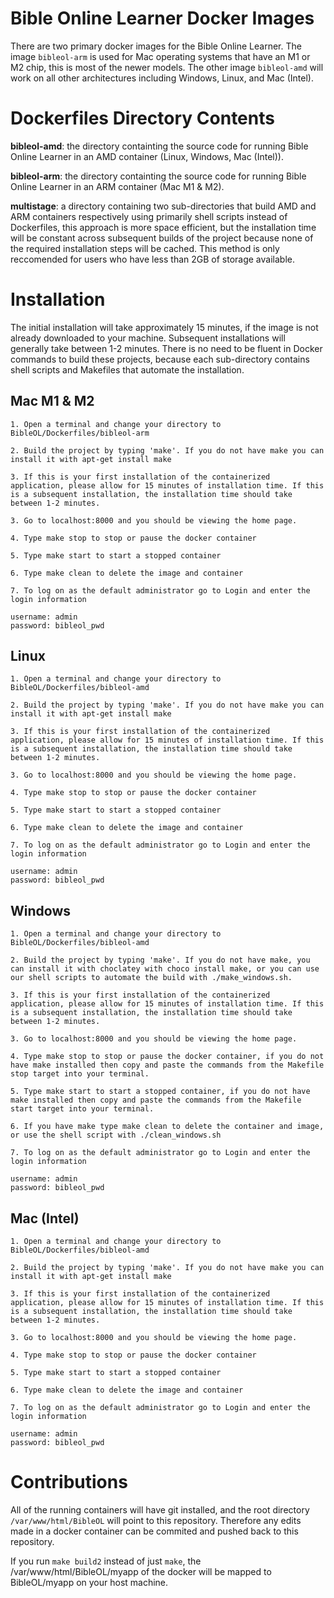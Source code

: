 # Bible Online Learner Docker Images
There are two primary docker images for the Bible Online Learner. The image ```bibleol-arm``` is used for Mac operating systems that have an M1 or M2 chip, this is most of the newer models. The other image ```bibleol-amd``` will work on all other architectures including Windows, Linux, and Mac (Intel).

# Dockerfiles Directory Contents

**bibleol-amd**: the directory containting the source code for running Bible Online Learner in an AMD container (Linux, Windows, Mac (Intel)).

**bibleol-arm**: the directory containting the source code for running Bible Online Learner in an ARM container (Mac M1 & M2).

**multistage**: a directory containing two sub-directories that build AMD and ARM containers respectively using primarily shell scripts instead of Dockerfiles, this approach is more space efficient, but the installation time will be constant across subsequent builds of the project because none of the required installation steps will be cached. This method is only reccomended for users who have less than 2GB of storage available.


# Installation
The initial installation will take approximately 15 minutes, if the image is not already downloaded to your machine. Subsequent installations will generally take between 1-2 minutes. There is no need to be fluent in Docker commands to build these projects, because each sub-directory contains shell scripts and Makefiles that automate the installation.

## Mac M1 & M2 
```
1. Open a terminal and change your directory to BibleOL/Dockerfiles/bibleol-arm

2. Build the project by typing 'make'. If you do not have make you can install it with apt-get install make

3. If this is your first installation of the containerized application, please allow for 15 minutes of installation time. If this is a subsequent installation, the installation time should take between 1-2 minutes.

3. Go to localhost:8000 and you should be viewing the home page.

4. Type make stop to stop or pause the docker container

5. Type make start to start a stopped container

6. Type make clean to delete the image and container

7. To log on as the default administrator go to Login and enter the login information

username: admin
password: bibleol_pwd
```

## Linux
```
1. Open a terminal and change your directory to BibleOL/Dockerfiles/bibleol-amd

2. Build the project by typing 'make'. If you do not have make you can install it with apt-get install make

3. If this is your first installation of the containerized application, please allow for 15 minutes of installation time. If this is a subsequent installation, the installation time should take between 1-2 minutes.

3. Go to localhost:8000 and you should be viewing the home page.

4. Type make stop to stop or pause the docker container

5. Type make start to start a stopped container

6. Type make clean to delete the image and container

7. To log on as the default administrator go to Login and enter the login information

username: admin
password: bibleol_pwd
```

## Windows
```
1. Open a terminal and change your directory to BibleOL/Dockerfiles/bibleol-amd

2. Build the project by typing 'make'. If you do not have make, you can install it with choclatey with choco install make, or you can use our shell scripts to automate the build with ./make_windows.sh.

3. If this is your first installation of the containerized application, please allow for 15 minutes of installation time. If this is a subsequent installation, the installation time should take between 1-2 minutes.

3. Go to localhost:8000 and you should be viewing the home page.

4. Type make stop to stop or pause the docker container, if you do not have make installed then copy and paste the commands from the Makefile stop target into your terminal.

5. Type make start to start a stopped container, if you do not have make installed then copy and paste the commands from the Makefile start target into your terminal.

6. If you have make type make clean to delete the container and image, or use the shell script with ./clean_windows.sh

7. To log on as the default administrator go to Login and enter the login information

username: admin
password: bibleol_pwd
```

## Mac (Intel)
```
1. Open a terminal and change your directory to BibleOL/Dockerfiles/bibleol-amd

2. Build the project by typing 'make'. If you do not have make you can install it with apt-get install make

3. If this is your first installation of the containerized application, please allow for 15 minutes of installation time. If this is a subsequent installation, the installation time should take between 1-2 minutes.

3. Go to localhost:8000 and you should be viewing the home page.

4. Type make stop to stop or pause the docker container

5. Type make start to start a stopped container

6. Type make clean to delete the image and container

7. To log on as the default administrator go to Login and enter the login information

username: admin
password: bibleol_pwd
```


# Contributions
All of the running containers will have git installed, and the root directory ```/var/www/html/BibleOL``` will point to this repository. Therefore any edits made in a docker container can be commited and pushed back to this repository.

If you run `make build2` instead of just `make`, the /var/www/html/BibleOL/myapp of the docker will be mapped to BibleOL/myapp on your host machine.  